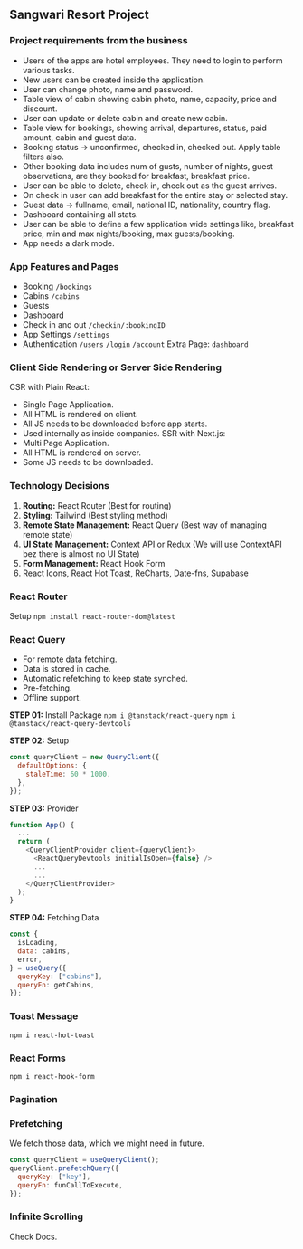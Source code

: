 ## Sangwari Resort Project

### Project requirements from the business

- Users of the apps are hotel employees. They need to login to perform various tasks.
- New users can be created inside the application.
- User can change photo, name and password.
- Table view of cabin showing cabin photo, name, capacity, price and discount.
- User can update or delete cabin and create new cabin.
- Table view for bookings, showing arrival, departures, status, paid amount, cabin and guest data.
- Booking status -> unconfirmed, checked in, checked out. Apply table filters also.
- Other booking data includes num of gusts, number of nights, guest observations, are they booked for breakfast, breakfast price.
- User can be able to delete, check in, check out as the guest arrives.
- On check in user can add breakfast for the entire stay or selected stay.
- Guest data -> fullname, email, national ID, nationality, country flag.
- Dashboard containing all stats.
- User can be able to define a few application wide settings like, breakfast price, min and max nights/booking, max guests/booking.
- App needs a dark mode.

### App Features and Pages

- Booking `/bookings`
- Cabins `/cabins`
- Guests
- Dashboard
- Check in and out `/checkin/:bookingID`
- App Settings `/settings`
- Authentication `/users` `/login` `/account`
  Extra Page: `dashboard`

### Client Side Rendering or Server Side Rendering

CSR with Plain React:

- Single Page Application.
- All HTML is rendered on client.
- All JS needs to be downloaded before app starts.
- Used internally as inside companies.
  SSR with Next.js:
- Multi Page Application.
- All HTML is rendered on server.
- Some JS needs to be downloaded.

### Technology Decisions

1. **Routing:** React Router (Best for routing)
2. **Styling:** Tailwind (Best styling method)
3. **Remote State Management:** React Query (Best way of managing remote state)
4. **UI State Management:** Context API or Redux (We will use ContextAPI bez there is almost no UI State)
5. **Form Management:** React Hook Form
6. React Icons, React Hot Toast, ReCharts, Date-fns, Supabase

### React Router

Setup `npm install react-router-dom@latest`

### React Query

- For remote data fetching.
- Data is stored in cache.
- Automatic refetching to keep state synched.
- Pre-fetching.
- Offline support.

**STEP 01:** Install Package
`npm i @tanstack/react-query`
`npm i @tanstack/react-query-devtools`

**STEP 02:** Setup

```js
const queryClient = new QueryClient({
  defaultOptions: {
    staleTime: 60 * 1000,
  },
});
```

**STEP 03:** Provider

```js
function App() {
  ...
  return (
    <QueryClientProvider client={queryClient}>
      <ReactQueryDevtools initialIsOpen={false} />
      ...
      ...
    </QueryClientProvider>
  );
}
```

**STEP 04:** Fetching Data

```js
const {
  isLoading,
  data: cabins,
  error,
} = useQuery({
  queryKey: ["cabins"],
  queryFn: getCabins,
});
```

### Toast Message

`npm i react-hot-toast`

### React Forms

`npm i react-hook-form`

### Pagination

### Prefetching

We fetch those data, which we might need in future.

```js
const queryClient = useQueryClient();
queryClient.prefetchQuery({
  queryKey: ["key"],
  queryFn: funCallToExecute,
});
```

### Infinite Scrolling

Check Docs.
